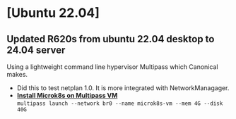 # [Ubuntu 22.04]

## Updated R620s from ubuntu 22.04 desktop to 24.04 server

Using a lightweight command line hypervisor Multipass which Canonical makes.

- Did this to test netplan 1.0. It is more integrated with NetworkManagager.
- **[Install Microk8s on Multipass VM](https://microk8s.io/docs/install-multipass)**\
```multipass launch --network br0 --name microk8s-vm --mem 4G --disk 40G```
